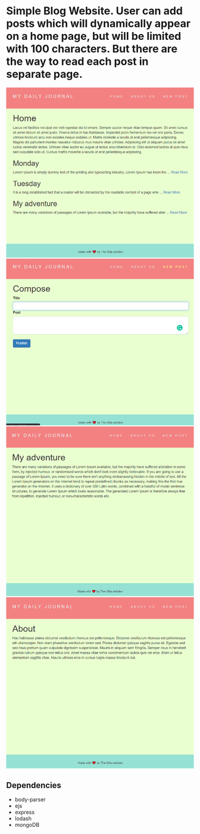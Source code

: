 # Simple Blog Website. User can add posts which will dynamically appear on a home page, but will be limited with 100 characters. But there are the way to read each post in separate page.
![home page](https://github.com/LyudmilaNevedomskaya/Blog-Website/blob/main/docs/home.png)
![adding a new post](https://github.com/LyudmilaNevedomskaya/Blog-Website/blob/main/docs/adding-new-post.png)
![read the post](https://github.com/LyudmilaNevedomskaya/Blog-Website/blob/main/docs/read-the-post.png)
![about page](https://github.com/LyudmilaNevedomskaya/Blog-Website/blob/main/docs/about-page.png)

## Dependencies

- body-parser
- ejs
- express
- lodash
- mongoDB